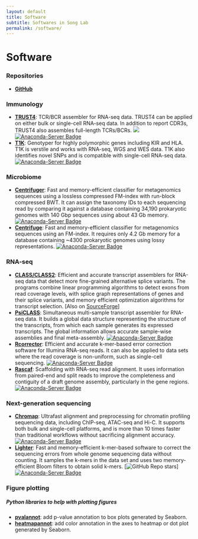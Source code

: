 ```yaml
---
layout: default
title: Software
subtitle: Softwares in Song Lab
permalink: /software/
---
```

# Software

### Repositories
- [**GitHub**](https://github.com/mourisl) &nbsp;

### Immunology
- [**TRUST4**](https://github.com/liulab-dfci/TRUST4): TCR/BCR assembler for RNA-seq data. TRUST4 can be applied on either bulk or single-cell RNA-seq data. In addition to report CDR3s, TRUST4 also assembles full-length TCRs/BCRs. [![](https://img.shields.io/static/v1?label=AIRR-C%20sw-tools%20v1&message=compliant&color=008AFF&labelColor=000000&style=plastic)](https://docs.airr-community.org/en/stable/swtools/airr_swtools_standard.html)[![Anaconda-Server Badge](https://anaconda.org/bioconda/trust4/badges/downloads.svg)](https://anaconda.org/bioconda/trust4) 
- [**T1K**](https://github.com/mourisl/T1K): Genotyper for highly polymorphic genes including KIR and HLA. T1K is verstile and works with RNA-seq, WGS and WES data. T1K also identifies novel SNPs and is compatible with single-cell RNA-seq data. [![Anaconda-Server Badge](https://anaconda.org/bioconda/t1k/badges/downloads.svg)](https://anaconda.org/bioconda/t1k)

### Microbiome
- [**Centrifuger**](https://github.com/mourisl/centrifuger): Fast and memory-efficient classifier for metagenomics sequences using a lossless compressed FM-index with run-block compressed BWT. It can assign the taxonomy IDs to each sequencing read by comparing it against a database containing 34,190 prokaryotic genomes with 140 Gbp sequences using about 43 Gb memory. [![Anaconda-Server Badge](https://anaconda.org/bioconda/centrifuger/badges/downloads.svg)](https://anaconda.org/bioconda/centrifuger) 
- [**Centrifuge**](https://github.com/DaehwanKimLab/centrifuge): Fast and memory-efficient classifier for metagenomics sequences using an FM-index. It requires only 4.2 Gb memory for a database containing ~4300 prokaryotic genomes using lossy representations. [![Anaconda-Server Badge](https://anaconda.org/bioconda/centrifuge/badges/downloads.svg)](https://anaconda.org/bioconda/centrifuge)

### RNA-seq 
- [**CLASS/CLASS2**](https://github.com/mourisl/CLASS): Efficient and accurate transcript assemblers for RNA-seq data that detect more fine-grained alternative splice variants. The programs combine linear programming algorithms to detect exons from read coverage levels, with splice graph representations of genes and their splice variants, and memory efficient optimization algorithms for transcript selection. \[Also on [SourceForge](https://sourceforge.net/projects/splicebox/)\]
- [**PsiCLASS**](https://github.com/splicebox/PsiCLASS): Simultaneous multi-sample transcript assembler for RNA-seq data. It builds a global data structure representing the structure of the transcripts, from which each sample generates its expressed transcripts. The global information allows accurate sample-wise assemblies and final meta-assembly. [![Anaconda-Server Badge](https://anaconda.org/bioconda/psiclass/badges/downloads.svg)](https://anaconda.org/bioconda/psiclass)
- [**Rcorrector**](https://github.com/mourisl/Rcorrector): Efficient and accurate k-mer-based error correction software for Illumina RNA-seq reads. It can also be applied to data sets where the read coverage is non-uniform, such as single-cell sequencing. [![Anaconda-Server Badge](https://anaconda.org/bioconda/rcorrector/badges/downloads.svg)](https://anaconda.org/bioconda/rcorrector) 
- [**Rascaf**](https://github.com/mourisl/Rascaf): Scaffolding with RNA-seq read alignment. It uses information from paired-end and split reads to improve the completeness and contiguity of a draft genome assembly, particularly in the gene regions. [![Anaconda-Server Badge](https://anaconda.org/bioconda/rascaf/badges/downloads.svg)](https://anaconda.org/bioconda/rascaf) 

### Next-generation sequencing
- [**Chromap**](https://github.com/haowenz/chromap): Ultrafast alignment and preprocessing for chromatin profiling sequencing data, including ChIP-seq, ATAC-seq and Hi-C. It supports both bulk and single-cell platforms, and is more than 10 times faster than traditional workflows without sacrificing alignment accuracy. [![Anaconda-Server Badge](https://anaconda.org/bioconda/chromap/badges/downloads.svg)](https://anaconda.org/bioconda/chromap)
- [**Lighter**](https://github.com/mourisl/Lighter): Fast and memory-efficient k-mer-based software to correct the sequencing errors from whole genome sequencing data without counting. It samples the k-mers in the data set and uses two memory-efficient Bloom filters to obtain solid k-mers. [![GitHub Repo stars](https://img.shields.io/github/stars/mourisl/lighter)]
[![Anaconda-Server Badge](https://anaconda.org/bioconda/lighter/badges/downloads.svg)](https://anaconda.org/bioconda/lighter)

### Figure plotting
##### Python libraries to help with plotting figures
- [**pvalannot**](https://github.com/mourisl/pvalannot): add p-value annotation to box plots generated by Seaborn.
- [**heatmapannot**](https://github.com/mourisl/heatmapannot): add color annotation in the axes to heatmap or dot plot generated by Seaborn.
